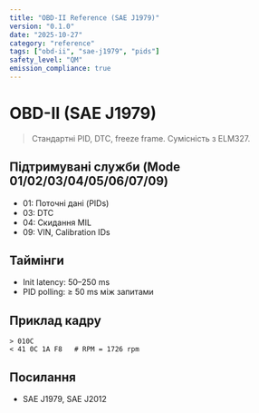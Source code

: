 ```yaml
---
title: "OBD-II Reference (SAE J1979)"
version: "0.1.0"
date: "2025-10-27"
category: "reference"
tags: ["obd-ii", "sae-j1979", "pids"]
safety_level: "QM"
emission_compliance: true
---
```


# OBD-II (SAE J1979)

> Стандартні PID, DTC, freeze frame. Сумісність з ELM327.

## Підтримувані служби (Mode 01/02/03/04/05/06/07/09)
- 01: Поточні дані (PIDs)
- 03: DTC
- 04: Скидання MIL
- 09: VIN, Calibration IDs

## Таймінги
- Init latency: 50–250 ms
- PID polling: ≥ 50 ms між запитами

## Приклад кадру
```text
> 010C
< 41 0C 1A F8   # RPM = 1726 rpm
```

## Посилання
- SAE J1979, SAE J2012
